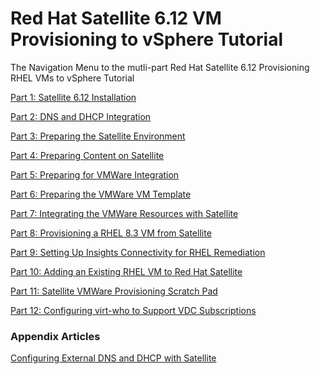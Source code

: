 # Red Hat Satellite 6.12 VM Provisioning to vSphere Tutorial  

The Navigation Menu to the mutli-part Red Hat Satellite 6.12 Provisioning RHEL VMs to vSphere Tutorial  

[Part 1: Satellite 6.12 Installation](https://github.com/pslucas0212/Part-1-Satellite-612-Installation/blob/main/README.md)

[Part 2: DNS and DHCP Integration](https://github.com/pslucas0212/Part-2-Satellite-612-External-Services/blob/main/README.md)

[Part 3: Preparing the Satellite Environment](https://github.com/pslucas0212/Part-3-Red-Hat-Satellite-612-Preparing-the-Satellite-Environment-)  

[Part 4: Preparing Content on Satellite]()  

[Part 5: Preparing for VMWare Integration]()

[Part 6: Preparing the VMWare VM Template]()

[Part 7: Integrating the VMWare Resources with Satellite]()

[Part 8: Provisioning a RHEL 8.3 VM from Satellite]()

[Part 9: Setting Up Insights Connectivity for RHEL Remediation]()

[Part 10: Adding an Existing RHEL VM to Red Hat Satellite]()

[Part 11: Satellite VMWare Provisioning Scratch Pad]()  

[Part 12: Configuring virt-who to Support VDC Subscriptions]()


### Appendix Articles
[Configuring External DNS and DHCP with Satellite](https://github.com/pslucas0212/Configuring-External-DNS-and-DHCP-for-Satellite/blob/main/README.md)
  
